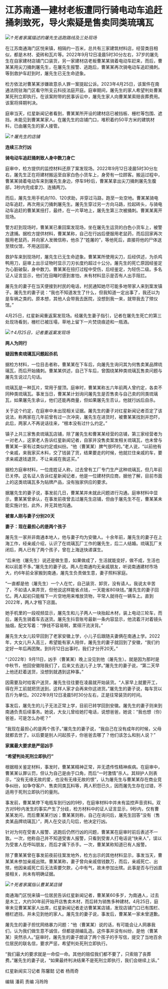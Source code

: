 # 江苏南通一建材老板遭同行骑电动车追赶捅刺致死，导火索疑是售卖同类琉璃瓦

![](https://inews.gtimg.com/om_bt/O8qTNYsUCG6DtIheozVlf6iPPZHtbekPciS_aD5-CHTMcAA/1000)_↑死者家属描述的屠先生逃跑路线及三处现场_

在江苏南通海门区悦来镇，相隔约一百米，总共有三家建筑材料店，经营类目相似，都是木材、瓷砖和瓦片等。2022年9月12日凌晨5时30分左右，37岁的屠先生在自家建材店铺门口装货，另一家建材店老板曹某某骑着电动车赶来，而后，曹某某用尖刀捅刺屠先生，在屠先生报警、逃跑后，曹某某再次骑电动车追赶捅刺。等到救护车赶到时，屠先生已无生命迹象。

检方依法对曹某某涉嫌故意杀人罪一案提起公诉。2023年4月25日，该案件在南通法院驻海门区看守所支云科技法庭开庭。庭审期间，屠先生的家人希望判处曹某某死刑立即执行。在该案附带的民事诉讼中，屠先生家人向曹某某索赔丧葬费用。该案将择期判决。

庭审当天，红星新闻记者看到，曹某某所开设的建材店已被挡板、栅栏等包围、遮挡，未能见到曹某某家人。在屠先生的店铺门口，堆积着约50平方米的建筑材料，已由屠先生的家人接管。

![](https://inews.gtimg.com/om_bt/OIEhXQ8pR0QSDIa77OjMXcZpAyx6LiEJhOP8X-B1tCuEgAA/1000)_↑屠先生的店铺_

**连续三次行凶**

**骑电动车追赶捅刺致人身中数刀身亡**

庭审中，检方提供的监控材料还原了案发现场。2022年9月12日凌晨5时30分左右，屠先生正在将建材搬运至自家白色小货车上，身旁有一位顾客。搬运过程中，曹某某骑着电动车来到屠先生身边，停车9秒后，曹某某拿出尖刀捅刺屠先生腹部，3秒内完成拿刀、连捅两刀。

而后，屠先生用手机向110、120求助，并穿过马路，跑至一处空地。曹某某骑电动车追赶，再次用尖刀捅刺屠先生。屠先生穿过另一方向马路，捡起砖头，与骑电动车追赶的曹某某扭打，最终，在一片草地上，屠先生第三次被捅刺。曹某某离开现场。

警方赶到现场时，曹某某已重回案发现场，坐在屠先生运货的白色小货车上，被警方逮捕。据检方提供材料，曹某某称，自己在行凶后便服用老鼠药，而后回家再次服用老鼠药，并向家人发微信称，他杀了“姓屠的”，等他死后，直接将他的尸体送至殡仪馆，不用送回家。

救护车来到现场时，屠先生已无生命迹象。曹某某所使用尖刀，后经供述，为杀鸡鸭用刀，庭审上出示证物时显示刀刃长度约超过十公分。屠先生的死亡原因经鉴定为心脏破裂，身中数刀。曹某某在扭打过程中受伤，后经鉴定，为轻伤二级。多名证人证言显示，他们在目睹时感到害怕，未有材料显示是否有人出手阻拦。

屠先生的妻子在当天便接到村民的电话，村民通知她尽可能多地带家人来到案发镇子。屠先生的妻子说：“我也不知道发生了什么，但我知道一定出事了，我还以为是车祸之类的。原本想，其他人会带我去医院，没想到我一来，就带我去了殡仪馆。”

4月25日，红星新闻重返案发现场。经屠先生妻子指引，记者在屠先生死亡的第三处现场看到，栅栏已被压塌，草地上留下一片焚烧痕迹和一瓶酒。

![](https://inews.gtimg.com/om_bt/ONNTEj6aO1Z_gRgIVeVhvMABmbiY7pDVlOAkG6y97Kl4kAA/1000)_↑4月25日，记者重返案发现场_

**两人为同行**

**疑因售卖琉璃瓦问题起杀机**

据检方材料，一位目击者称，曹某某在下车后，向屠先生询问其为何售卖某品牌琉璃瓦，而后开始捅刺。曹某某供述，自己下车后，曾围绕某种类琉璃瓦售卖问题与屠先生说过几句话。

琉璃瓦是一种瓦片，常用于屋顶。庭审时，曹某某称五六年前两人曾约定，各卖不同种类琉璃瓦。事发当日，曹某某计划询问屠先生是否售卖与自己卖的同类琉璃瓦，如果屠先生承认，他们还能再商量，但如果屠先生否认，他就行凶后自杀。

关于这个约定，在庭审中未出现相关证据。屠先生的妻子对红星新闻记者否定了该说法，称两家在几年前曾有过一次冲突，屠先生在进货时，被曹某某找到并恐吓，此后，两家人不再说话往来，“根本没有过什么约定。”

镇子上共三家售卖琉璃瓦店铺，除了屠先生和曹某某经营的店铺，第三家经营者为一对老人，这家老人告诉红星新闻记者，自家并没售卖案发相关琉璃瓦，也未曾与曹某某一家有过类似约定或纠纷。“他（曹某某）脾气很坏的。”老人说，“以前他有个亲戚，来我家买木料，交了钱装了货，结果要走的时候，他就拦住亲戚的车，要求亲戚退钱退货，不让亲戚在我这买。”

据检方庭审材料，一位庞姓证人称，过去曾有工厂专门生产这种琉璃瓦，但几年前已关停。这名证人告诉红星新闻记者，他是一位建材供应商，据他了解，目前市面上的这类琉璃瓦多为贴牌产品，没有独家供应的要求。

据屠先生的妻子说，事发前几日，曹某某并未就此问题进行沟通。庭审材料中显示，曹某某曾承认，在事发前夜曾去过屠先生店铺，但由于屠先生不在，曹某某未能实施计划，此外，并无其他沟通。

**被害人刚与妻子分别20天**

**妻子：现在最担心的是两个孩子**

屠先生一家并非南通本地人，他与妻子均为安徽人。十余年前，屠先生的妻子在上海工作，经亲戚介绍，认识了在琉璃瓦厂工作的屠先生，后二人结婚。琉璃瓦厂关闭后，两人已有了两个孩子，曾在上海送快递谋生。

“后来他（屠先生）说还是做生意，如果做成了，生活就能变好，做不成，生活也和以前差不多。”屠先生的妻子说。两人在南通均无亲戚朋友，听说南通建材市场大，约6年前全家搬到南通，屠先生负责做生意，妻子照料家庭。

“一直都是他（屠先生）一个人在忙，自己装货、卸货，没有请人。我说太辛苦了，不如请人来弄货，但他说这样能省点钱，一天能省80块钱。”屠先生的妻子回忆。两人起初只能租下一片空地用来堆放货物，平常人就待在一辆车上。直到2022年，两人才租下店面。

她手机里的一段视频显示，屠先生和儿子两人一块抬起木材，装上电动三轮车，而后，屠先生骑着车去送货。屠先生抖音账号最新一条内容显示，他流着汗对着镜头抽烟，配文写着：“挣钱不容易啊，累得汗流浃背。”

屠先生大女儿较早回到了老家安徽上学，小儿子后跟随夫妻俩在南通上学。2022年，大女儿升入高三，希望能有家人陪伴，屠先生的妻子就回到了安徽，“我们约定好一年后再团聚。到9月12日出事时，我们才分开20天。”

“（2022年）9月11日，凶手（曹某某）晚上没见到他（屠先生）。就是因为那时是中秋节，他回安徽陪我们了，后来又去送儿子上学。”屠先生的妻子说，“第二天早上他还赶着送货，没想到就遇到这种事。”

因需要及时给客户送货，屠先生往往要在凌晨就开始装货。“人家早上就要开工，得在开工前就把货送到，这样人家才会再来你这进货。”屠先生的妻子说，每车货以百斤为单位。2022年9月12日凌晨5时30分左右，正是往常装货的时间。

事发后，屠先生的儿子无法正常上学，目前已转学回到安徽。屠先生的妻子则来到南通负责后续事务。她说，大女儿曾给她打电话，说想爸爸，她说：“我也想（你）爸爸，可是怎么办呢？”

“我现在最担心的是两个孩子。”屠先生的妻子说，“我自己在没有成年的时候，父母就都去世了。以后要是别人问起孩子，你爸爸去哪了？他们该怎么和别人说？”

**家属最大要求是严惩凶手**

**“希望判处死刑立即执行”**

根据相关鉴定材料，事发时，曹某某精神正常，并无遗传性精神疾病。在庭审中，曹某某认罪认罚，但认为自己是由于口角，而后“一时激情”杀人。其辩护人则表示，“没有无缘无故的爱，也没有无缘无故的恨”，认为屠先生与曹某某存在商业竞争纠纷，如争夺客户、售卖同类瓦料等，两人积怨已久，因而屠先生存在过错，不适用于死刑立即执行的量刑。

事发前，曹某某停下电瓶车到行凶的9秒，在庭审材料中并未有监控声音资料。双方对9秒内发生的事实产生了分歧，检方材料中的证人证言显示，9秒内，仅有曹某某发问，而后曹某某行凶；曹某某则称，自己在询问后，屠先生回答“没有（售卖某品牌琉璃瓦）”，两人在交谈几句后，他决定行凶。

针对为何在受害人报警、逃跑后仍然行凶的问题，曹某某在庭审时前后表述不一致。一次，他称自己并不知道受害人报警，只看到受害人打电话说“快来人”，误以为受害人在呼叫朋友，而后才痛下杀手。一次，曹某某称知道已有人报警。

除了曹某某曾在事发前夜前往案发地外，检方出示的其他材料显示，事发当天，曹某某未参加亲戚出殡。曹某某称，妻子曾向亲戚借钱数万，而后，亲戚死亡、出殡，他因亲戚死亡后无法索要欠款，心中有气，故未参加出殡。此事是否与行凶直接相关，尚未有明确证据。

![](https://inews.gtimg.com/om_bt/OX0F5BWC6qWXvNNRH83PXrCVENebK-beGMrx0eIP5puYQAA/1000)_↑死者家属指认曹某某店铺_

南通海门区悦来镇一位居民告诉红星新闻记者，曹某某60多岁，为南通人，过去是木工，大约30年前开始开店售卖木材，而后转为销售多种建材。4月25日，庭审未见曹某某家人出席，红星新闻记者走访曹某某店铺，发现店铺门口已有围栏、栅栏遮挡，并未见到他的家人。屠先生的妻子说，事发后，曹某某一家未曾道歉。

屠先生的妻子担忧网络暴力问题：“他（曹某某）说的话，有可能会让人网暴我们，认为我们做生意不诚信，但都是胡编乱造。这件事并没有纠纷，是他（曹某某）突然杀人。”庭审时，屠先生的妻子朗读了两个孩子的手写信，提交了当地百余位居民的联名信，要求严惩，希望判处死刑立即执行。

“我们最大的要求就是一命偿一命。其他的赔偿我们都不要了，只索赔了丧葬费。”屠先生的妻子说，“如果最终判决结果不是死刑立即执行，我们会继续上诉。”

红星新闻实习记者 陈馨懿 记者 杨雨奇

编辑 潘莉 责编 冯玲玲


